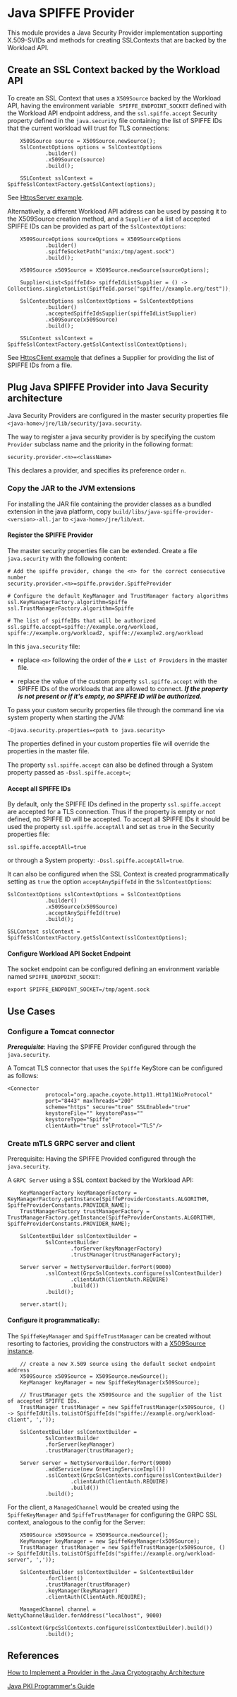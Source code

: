 # Java SPIFFE Provider

This module provides a Java Security Provider implementation supporting X.509-SVIDs and methods for
creating SSLContexts that are backed by the Workload API.

## Create an SSL Context backed by the Workload API

To create an SSL Context that uses a `X509Source` backed by the Workload API, having the environment variable
` SPIFFE_ENDPOINT_SOCKET` defined with the Workload API endpoint address, and the `ssl.spiffe.accept` 
Security property defined in the `java.security` file containing the list of SPIFFE IDs that the current workload
will trust for TLS connections:

```
    X509Source source = X509Source.newSource();
    SslContextOptions options = SslContextOptions
            .builder()
            .x509Source(source)
            .build();

    SSLContext sslContext = SpiffeSslContextFactory.getSslContext(options);
 ```

See [HttpsServer example](src/main/java/spiffe/provider/examples/HttpsServer.java).

Alternatively, a different Workload API address can be used by passing it to the X509Source creation method, and a
`Supplier` of a list of accepted SPIFFE IDs can be provided as part of the `SslContextOptions`:

```
    X509SourceOptions sourceOptions = X509SourceOptions
            .builder()
            .spiffeSocketPath("unix:/tmp/agent.sock")
            .build();

    X509Source x509Source = X509Source.newSource(sourceOptions);

    Supplier<List<SpiffeId>> spiffeIdListSupplier = () -> Collections.singletonList(SpiffeId.parse("spiffe://example.org/test"));

    SslContextOptions sslContextOptions = SslContextOptions
            .builder()
            .acceptedSpiffeIdsSupplier(spiffeIdListSupplier)
            .x509Source(x509Source)
            .build();

    SSLContext sslContext = SpiffeSslContextFactory.getSslContext(sslContextOptions);
```

See [HttpsClient example](src/test/java/spiffe/provider/examples/mtls/HttpsClient.java) that defines a Supplier for providing
the list of SPIFFE IDs from a file.

## Plug Java SPIFFE Provider into Java Security architecture

Java Security Providers are configured in the master security properties file `<java-home>/jre/lib/security/java.security`. 

The way to register a java security provider is by specifying the custom `Provider` subclass name and the priority in the 
following format:

```
security.provider.<n>=<className>
```

This declares a provider, and specifies its preference order `n`.

### Copy the JAR to the JVM extensions

For installing the JAR file containing the provider classes as a bundled extension in the java platform, 
copy `build/libs/java-spiffe-provider-<version>-all.jar` to `<java-home>/jre/lib/ext`.

#### Register the SPIFFE Provider

The master security properties file can be extended. Create a file `java.security` with the following content:

```
# Add the spiffe provider, change the <n> for the correct consecutive number
security.provider.<n>=spiffe.provider.SpiffeProvider

# Configure the default KeyManager and TrustManager factory algorithms 
ssl.KeyManagerFactory.algorithm=Spiffe
ssl.TrustManagerFactory.algorithm=Spiffe

# The list of spiffeIDs that will be authorized
ssl.spiffe.accept=spiffe://example.org/workload, spiffe://example.org/workload2, spiffe://example2.org/workload
```

In this `java.security` file: 

* replace `<n>` following the order of the `# List of Providers` in the master file. 

* replace the value of the custom property `ssl.spiffe.accept` with the SPIFFE IDs of the workloads that are allowed to connect.
***If the property is not present or if it's empty, no SPIFFE ID will be authorized.*** 

To pass your custom security properties file through the command line via system property when starting the JVM:

```
-Djava.security.properties=<path to java.security>
```

The properties defined in your custom properties file will override the properties in the master file. 

The property `ssl.spiffe.accept` can also be defined through a System property passed as `-Dssl.spiffe.accept=`;

#### Accept all SPIFFE IDs

By default, only the SPIFFE IDs defined in the property `ssl.spiffe.accept` are accepted for a TLS connection. Thus
if the property is empty or not defined, no SPIFFE ID will be accepted. To accept all SPIFFE IDs it should be used
the property `ssl.spiffe.acceptAll` and set as `true` in the Security properties file:

```
ssl.spiffe.acceptAll=true
```

or through a System property: `-Dssl.spiffe.acceptAll=true`.

It can also be configured when the SSL Context is created programmatically setting as `true` the option `acceptAnySpiffeId` 
in the `SslContextOptions`:

```
SslContextOptions sslContextOptions = SslContextOptions
            .builder()
            .x509Source(x509Source)
            .acceptAnySpiffeId(true)
            .build();

SSLContext sslContext = SpiffeSslContextFactory.getSslContext(sslContextOptions);
```

#### Configure Workload API Socket Endpoint

The socket endpoint can be configured defining an environment variable named `SPIFFE_ENDPOINT_SOCKET`: 

```
export SPIFFE_ENDPOINT_SOCKET=/tmp/agent.sock
``` 

## Use Cases

### Configure a Tomcat connector

***Prerequisite***: Having the SPIFFE Provider configured through the `java.security`.

A Tomcat TLS connector that uses the `Spiffe` KeyStore can be configured as follows: 

```
<Connector
            protocol="org.apache.coyote.http11.Http11NioProtocol"
            port="8443" maxThreads="200"
            scheme="https" secure="true" SSLEnabled="true"
            keystoreFile="" keystorePass=""
            keystoreType="Spiffe"
            clientAuth="true" sslProtocol="TLS"/>
```

### Create mTLS GRPC server and client

Prerequisite: Having the SPIFFE Provided configured through the `java.security`.

A `GRPC Server` using a SSL context backed by the Workload API:

```
    KeyManagerFactory keyManagerFactory = KeyManagerFactory.getInstance(SpiffeProviderConstants.ALGORITHM, SpiffeProviderConstants.PROVIDER_NAME);
    TrustManagerFactory trustManagerFactory = TrustManagerFactory.getInstance(SpiffeProviderConstants.ALGORITHM, SpiffeProviderConstants.PROVIDER_NAME);

    SslContextBuilder sslContextBuilder =
            SslContextBuilder
                    .forServer(keyManagerFactory)
                    .trustManager(trustManagerFactory);

    Server server = NettyServerBuilder.forPort(9000)
            .sslContext(GrpcSslContexts.configure(sslContextBuilder)
                    .clientAuth(ClientAuth.REQUIRE)
                    .build())
            .build();

    server.start();
```

#### Configure it programmatically:

The `SpiffeKeyManager` and `SpiffeTrustManager` can be created without resorting to factories, providing the constructors
with a [X509Source instance](../java-spiffe-core/README.md#x509source).

```
    // create a new X.509 source using the default socket endpoint address
    X509Source x509Source = X509Source.newSource();
    KeyManager keyManager = new SpiffeKeyManager(x509Source);

    // TrustManager gets the X509Source and the supplier of the list of accepted SPIFFE IDs.
    TrustManager trustManager = new SpiffeTrustManager(x509Source, () -> SpiffeIdUtils.toListOfSpiffeIds("spiffe://example.org/workload-client", ','));

    SslContextBuilder sslContextBuilder =
            SslContextBuilder
            .forServer(keyManager)
            .trustManager(trustManager);

    Server server = NettyServerBuilder.forPort(9000)
            .addService(new GreetingServiceImpl())
            .sslContext(GrpcSslContexts.configure(sslContextBuilder)
                    .clientAuth(ClientAuth.REQUIRE)
                    .build())
            .build();
``` 

For the client, a `ManagedChannel` would be created using the `SpiffeKeyManager` and `SpiffeTrustManager` for configuring 
the GRPC SSL context, analogous to the config for the Server:

``` 
    X509Source x509Source = X509Source.newSource();
    KeyManager keyManager = new SpiffeKeyManager(x509Source);
    TrustManager trustManager = new SpiffeTrustManager(x509Source, () -> SpiffeIdUtils.toListOfSpiffeIds("spiffe://example.org/workload-server", ','));

    SslContextBuilder sslContextBuilder = SslContextBuilder
            .forClient()
            .trustManager(trustManager)
            .keyManager(keyManager)
            .clientAuth(ClientAuth.REQUIRE);
    
    ManagedChannel channel = NettyChannelBuilder.forAddress("localhost", 9000)
            .sslContext(GrpcSslContexts.configure(sslContextBuilder).build())
            .build();
```

## References 

[How to Implement a Provider in the Java Cryptography Architecture](https://docs.oracle.com/javase/8/docs/technotes/guides/security/crypto/HowToImplAProvider.html)

[Java PKI Programmer's Guide](https://docs.oracle.com/javase/8/docs/technotes/guides/security/certpath/CertPathProgGuide.html)
